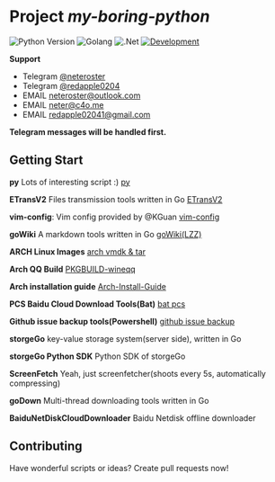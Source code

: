 # Project *my-boring-python*

![Python Version](https://img.shields.io/badge/python-3.x-green.svg)
![Golang](https://img.shields.io/badge/Go-Powered-blue.svg)
![.Net](https://img.shields.io/badge/.Net-Powered-green.svg)
[![Development](https://img.shields.io/badge/development-frozen-red.svg)](https://github.com/redapple0204/my-boring-python/blob/master/status.md)

**Support**
* Telegram [@neteroster](https://t.me/neteroster)
* Telegram [@redapple0204](https://t.me/redapple0204)
* EMAIL neteroster@outlook.com
* EMAIL neter@c4o.me
* EMAIL redapple02041@gmail.com

**Telegram messages will be handled first.**

## Getting Start

**py** Lots of interesting script :) [py](https://github.com/redapple0204/my-boring-python/tree/master/py)

**ETransV2** Files transmission tools written in Go [ETransV2](https://github.com/redapple0204/my-boring-python/tree/master/project/ETransV2)

**vim-config**: Vim config provided by @KGuan [vim-config](https://github.com/redapple0204/my-boring-python/blob/master/script/vim-config.tar.gz)

**goWiki** A markdown tools written in Go [goWiki(LZZ)](https://github.com/lizongzeshunshun/goWiki)

**ARCH Linux Images** [arch vmdk & tar](https://github.com/redapple0204/my-boring-python/wiki/Arch-%E8%99%9A%E6%8B%9F%E6%9C%BA%E9%95%9C%E5%83%8F-&-%E6%89%93%E5%8C%85%E5%A5%BD%E7%9A%84%E4%B8%80%E9%94%AE%E5%AE%89%E8%A3%85%E6%96%87%E4%BB%B6-%E4%B8%8B%E8%BD%BD)

**Arch QQ Build** [PKGBUILD-wineqq](https://github.com/redapple0204/my-boring-python/tree/master/PKGBUILD/PKGBUILD-wineqq)

**Arch installation guide** [Arch-Install-Guide](https://github.com/redapple0204/my-boring-python/tree/master/tutorial/Arch-Install-Guide)


**PCS Baidu Cloud Download Tools(Bat)** [bat pcs](https://github.com/redapple0204/my-boring-python/tree/master/script/pcs_bat)

**Github issue backup tools(Powershell)** [github issue backup](https://github.com/redapple0204/my-boring-python/tree/master/script/github-issue-backup)

**storgeGo** key-value storage system(server side), written in Go

**storgeGo Python SDK** Python SDK of storgeGo

**ScreenFetch** Yeah, just screenfetcher(shoots every 5s, automatically compressing)

**goDown** Multi-thread downloading tools written in Go

**BaiduNetDiskCloudDownloader** Baidu Netdisk offline downloader

## Contributing

Have wonderful scripts or ideas? Create pull requests now!
